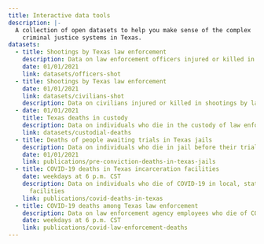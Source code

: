 ```yaml
---
title: Interactive data tools
description: |-
  A collection of open datasets to help you make sense of the complex
    criminal justice systems in Texas.
datasets:
  - title: Shootings by Texas law enforcement
    description: Data on law enforcement officers injured or killed in shootings
    date: 01/01/2021
    link: datasets/officers-shot
  - title: Shootings by Texas law enforcement
    date: 01/01/2021
    link: datasets/civilians-shot
    description: Data on civilians injured or killed in shootings by law enforcement
  - date: 01/01/2021
    title: Texas deaths in custody
    description: Data on individuals who die in the custody of law enforcement
    link: datasets/custodial-deaths
  - title: Deaths of people awaiting trials in Texas jails
    description: Data on individuals who die in jail before their trial
    date: 01/01/2021
    link: publications/pre-conviction-deaths-in-texas-jails
  - title: COVID-19 deaths in Texas incarceration facilities
    date: weekdays at 6 p.m. CST
    description: Data on individuals who die of COVID-19 in local, state and federal
      facilities
    link: publications/covid-deaths-in-texas
  - title: COVID-19 deaths among Texas law enforcement
    description: Data on law enforcement agency employees who die of COVID-19
    date: weekdays at 6 p.m. CST
    link: publications/covid-law-enforcement-deaths
---
```

